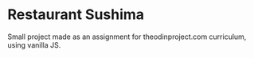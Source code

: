 # Restaurant Sushima

Small project made as an assignment for theodinproject.com curriculum, using vanilla JS.
